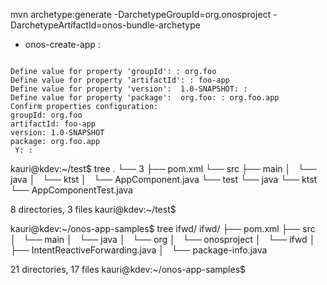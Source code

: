 

mvn archetype:generate -DarchetypeGroupId=org.onosproject -DarchetypeArtifactId=onos-bundle-archetype

* onos-create-app : 
```

Define value for property 'groupId': : org.foo    
Define value for property 'artifactId': : foo-app
Define value for property 'version':  1.0-SNAPSHOT: :
Define value for property 'package':  org.foo: : org.foo.app
Confirm properties configuration:
groupId: org.foo
artifactId: foo-app
version: 1.0-SNAPSHOT
package: org.foo.app
 Y: :
```

kauri@kdev:~/test$ tree
.
└── 3
    ├── pom.xml
    └── src
        ├── main
        │   └── java
        │       └── ktst
        │           └── AppComponent.java
        └── test
            └── java
                └── ktst
                    └── AppComponentTest.java

8 directories, 3 files
kauri@kdev:~/test$

kauri@kdev:~/onos-app-samples$ tree ifwd/
ifwd/
├── pom.xml
├── src
│   └── main
│       └── java
│           └── org
│               └── onosproject
│                   └── ifwd
│                       ├── IntentReactiveForwarding.java
│                       └── package-info.java


21 directories, 17 files
kauri@kdev:~/onos-app-samples$
